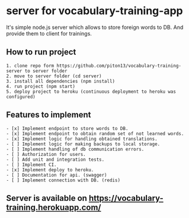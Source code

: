 # server for vocabulary-training-app
It's simple node.js server which allows to store foreign words to DB. And provide them to client for trainings.

## How to run project
    1. clone repo form https://github.com/piton13/vocabulary-training-server to server folder
    2. move to server folder (cd server)
    3. install all dependencies (npm install)
    4. run project (npm start)
    5. deploy project to heroku (continuous deployment to heroku was configured)

## Features to implement
    - [x] Implement endpoint to store words to DB.
    - [x] Implement endpoint to obtain random set of not learned words.
    - [x] Implement logic for handling obtained translations.
    - [ ] Implement logic for making backups to local storage.
    - [ ] Implement handling of db communication errors.
    - [ ] Authorization for users.
    - [ ] Add unit and integration tests.
    - [ ] Implement CI.
    - [x] Implement deploy to heroku.
    - [ ] Documentation for api. (swagger)
    - [ ] Implement connection with DB. (redis)

## Server is available on https://vocabulary-training.herokuapp.com/